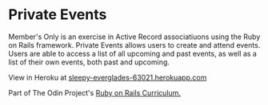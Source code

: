 # Private Events

Member's Only is an exercise in Active Record associatiuons using the Ruby on Rails framework.  Private Events allows users to create and attend events.  Users are able to access a list of all upcoming and past events, as well as a list of their own events, both past and upcoming.

View in Heroku at [sleepy-everglades-63021.herokuapp.com](https://sleepy-everglades-63021.herokuapp.com/)

Part of The Odin Project's [Ruby on Rails Curriculum.](http://www.theodinproject.com/courses/ruby-on-rails/lessons/associations)
